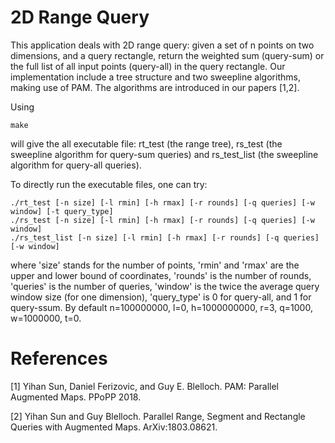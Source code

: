 # 2D Range Query

This application deals with 2D range query: given a set of n points on two dimensions, and a query rectangle, return the weighted sum (query-sum) or the full list of all input points (query-all) in the query rectangle. Our implementation include a tree structure and two sweepline algorithms, making use of PAM. The algorithms are introduced in our papers [1,2].

Using 

```
make
```

will give the all executable file: rt_test (the range tree), rs_test (the sweepline algorithm for query-sum queries) and rs_test_list (the sweepline algorithm for query-all queries).

To directly run the executable files, one can try:

```
./rt_test [-n size] [-l rmin] [-h rmax] [-r rounds] [-q queries] [-w window] [-t query_type]
./rs_test [-n size] [-l rmin] [-h rmax] [-r rounds] [-q queries] [-w window]
./rs_test_list [-n size] [-l rmin] [-h rmax] [-r rounds] [-q queries] [-w window]
```

where 'size' stands for the number of points, 'rmin' and 'rmax' are the upper and lower bound of coordinates, 'rounds' is the number of rounds, 'queries' is the number of queries, 'window' is the twice the average query window size (for one dimension), 'query_type' is 0 for query-all, and 1 for query-ssum. By default n=100000000, l=0, h=1000000000, r=3, q=1000, w=1000000, t=0.

# References

[1] Yihan Sun, Daniel Ferizovic, and Guy E. Blelloch. PAM: Parallel Augmented Maps. PPoPP 2018. 

[2] Yihan Sun and Guy Blelloch. Parallel Range, Segment and Rectangle Queries with Augmented Maps. ArXiv:1803.08621.

